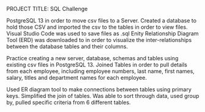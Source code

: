 PROJECT TITLE: SQL Challenge

PostgreSQL 13 in order to move csv files to a Server. Created a database to hold those CSV and imported the csv to the tables in order to view files.
Visual Studio Code was used to save files as .sql 
Enity Relationship Diagram Tool (ERD) was downloaded to in order to visualize the inter-relationships between the database tables and their columns.

Practice creating a new server, database, schemas and tables using existing csv files in PostgreSQL 13. 
Joined Tables in order to pull details from each employee, including employee numbers, last name, first names, salary, titles and department names for each employee.

 Used ER diagram tool to make connections between tables using primary keys. Simplified the join of tables. Was able to sort through data, used group by, pulled specific criteria from 6 different tables.


